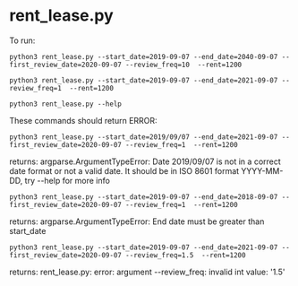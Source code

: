 # rent_lease.py
To run:
```
python3 rent_lease.py --start_date=2019-09-07 --end_date=2040-09-07 --first_review_date=2020-09-07 --review_freq=10  --rent=1200
```
```
python3 rent_lease.py --start_date=2019-09-07 --end_date=2021-09-07 --review_freq=1  --rent=1200
```
```
python3 rent_lease.py --help
```

These commands should return ERROR:

```
python3 rent_lease.py --start_date=2019/09/07 --end_date=2021-09-07 --first_review_date=2020-09-07 --review_freq=1  --rent=1200
```
returns: argparse.ArgumentTypeError: Date 2019/09/07 is not in a correct date format or not a valid date. It should be in ISO 8601 format YYYY-MM-DD, try --help for more info
```
python3 rent_lease.py --start_date=2019-09-07 --end_date=2018-09-07 --first_review_date=2020-09-07 --review_freq=1  --rent=1200
```
returns: argparse.ArgumentTypeError: End date must be greater than start_date
```
python3 rent_lease.py --start_date=2019-09-07 --end_date=2021-09-07 --first_review_date=2020-09-07 --review_freq=1.5  --rent=1200
```
returns: rent_lease.py: error: argument --review_freq: invalid int value: '1.5'